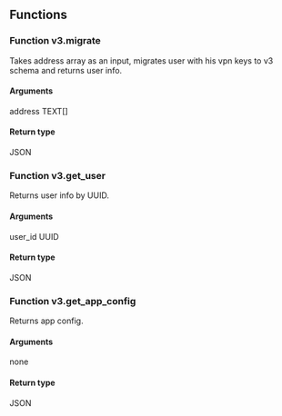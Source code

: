## Functions

### Function v3.migrate
Takes address array as an input, migrates user with his vpn keys to v3 schema and returns
user info.

#### Arguments
address TEXT[]

#### Return type
JSON

### Function v3.get_user
Returns user info by UUID.

#### Arguments
user_id UUID

#### Return type
JSON

### Function v3.get_app_config
Returns app config.

#### Arguments
none

#### Return type
JSON